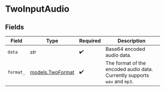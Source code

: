 # TwoInputAudio


## Fields

| Field                                                                     | Type                                                                      | Required                                                                  | Description                                                               |
| ------------------------------------------------------------------------- | ------------------------------------------------------------------------- | ------------------------------------------------------------------------- | ------------------------------------------------------------------------- |
| `data`                                                                    | *str*                                                                     | :heavy_check_mark:                                                        | Base64 encoded audio data.                                                |
| `format_`                                                                 | [models.TwoFormat](../models/twoformat.md)                                | :heavy_check_mark:                                                        | The format of the encoded audio data. Currently supports `wav` and `mp3`. |